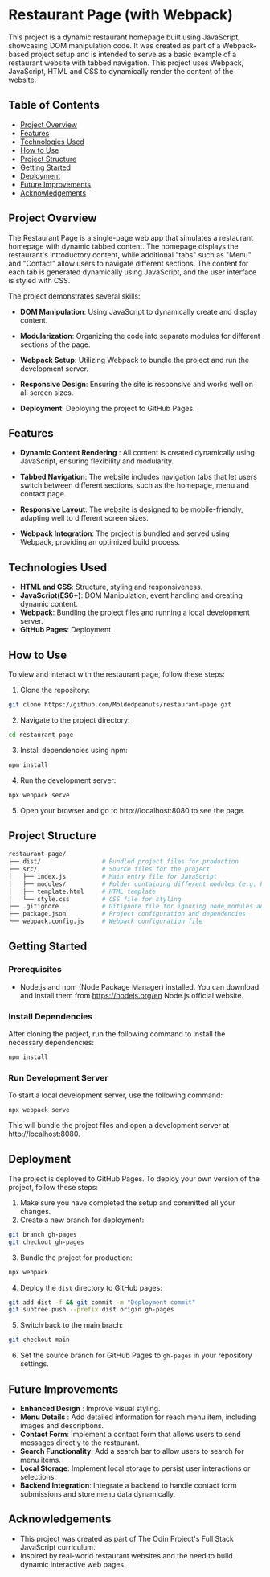 # Restaurant Page (with Webpack)
This project is a dynamic restaurant homepage built using JavaScript, showcasing DOM manipulation code. It was created as part of a Webpack-based project setup and is intended to serve as a basic example of a restaurant website with tabbed navigation. This project uses Webpack, JavaScript, HTML and CSS to dynamically render the content of the website.




## Table of Contents

- [Project Overview](#project-overview)
- [Features](#features)
- [Technologies Used](#technologies-used)
- [How to Use](#how-to-use)
- [Project Structure](#project-structure)
- [Getting Started](#getting-started)
- [Deployment](#deployment)
- [Future Improvements](#future-improvements)
- [Acknowledgements](#ackgnowledgements)






## Project Overview

The Restaurant Page is a single-page web app that simulates a restaurant homepage with dynamic tabbed content. The homepage displays the restaurant's introductory content, while additional "tabs" such as "Menu" and "Contact" allow users to navigate different sections. The content for each tab is generated dynamically using JavaScript, and the user interface is styled with CSS.

The project demonstrates several skills:
- **DOM Manipulation**: Using JavaScript to dynamically create and display content.

- **Modularization**: Organizing the code into separate modules for different sections of the page.

- **Webpack Setup**: Utilizing Webpack to bundle the project and run the development server.

- **Responsive Design**: Ensuring the site is responsive and works well on all screen sizes.

- **Deployment**: Deploying the project to GitHub Pages.






## Features

- **Dynamic Content Rendering** : All content is created dynamically using JavaScript, ensuring flexibility and modularity.

- **Tabbed Navigation**: The website includes navigation tabs that let users switch between different sections, such as the homepage, menu and contact page.

- **Responsive Layout**: The website is designed to be mobile-friendly, adapting well to different screen sizes.

- **Webpack Integration**: The project is bundled and served using Webpack, providing an optimized build process.






## Technologies Used

- **HTML and CSS**: Structure, styling and responsiveness.
- **JavaScript(ES6+)**: DOM Manipulation, event handling and creating dynamic content.
- **Webpack**: Bundling the project files and running a local development server.
- **GitHub Pages**: Deployment.






## How to Use

To view and interact with the restaurant page, follow these steps:

1. Clone the repository:
```bash
git clone https://github.com/Moldedpeanuts/restaurant-page.git
```

2. Navigate to the project directory:
```bash
cd restaurant-page
```

3. Install dependencies using npm:
```bash
npm install
```

4. Run the development server:
```bash
npx webpack serve
```

5. Open your browser and go to http://localhost:8080 to see the page.




## Project Structure

```graphql
restaurant-page/
├── dist/                 # Bundled project files for production
├── src/                  # Source files for the project
│   ├── index.js          # Main entry file for JavaScript
│   ├── modules/          # Folder containing different modules (e.g. homepage, menu, contact)
│   ├── template.html     # HTML template
│   └── style.css         # CSS file for styling
├── .gitignore            # Gitignore file for ignoring node_modules and dist
├── package.json          # Project configuration and dependencies
└── webpack.config.js     # Webpack configuration file
```





## Getting Started



### Prerequisites

- Node.js and npm (Node Package Manager) installed. You can download and install them from https://nodejs.org/en Node.js official website.



### Install Dependencies

After cloning the project, run the following command to install the necessary dependencies:
```bash
npm install
```




### Run Development Server

To start a local development server, use the following command:
```bash
npx webpack serve
```

This will bundle the project files and open a development server at http://localhost:8080.





## Deployment
The project is deployed to GitHub Pages. To deploy your own version of the project, follow these steps:
1. Make sure you have completed the setup and committed all your changes.
2. Create a new branch for deployment:
```bash
git branch gh-pages
git checkout gh-pages
```

3. Bundle the project for production:
```bash
npx webpack
```

4. Deploy the `dist` directory to GitHub pages:
```bash
git add dist -f && git commit -m "Deployment commit"
git subtree push --prefix dist origin gh-pages
```

5. Switch back to the main brach:
```bash
git checkout main
```

6. Set the source branch for GitHub Pages to `gh-pages` in your repository settings.




## Future Improvements

- **Enhanced Design** : Improve visual styling.
- **Menu Details** : Add detailed information for reach menu item, including images and descriptions.
- **Contact Form**: Implement a contact form that allows users to send messages directly to the restaurant.
- **Search Functionality**: Add a search bar to allow users to search for menu items.
- **Local Storage**: Implement local storage to persist user interactions or selections.
- **Backend Integration**: Integrate a backend to handle contact form submissions and store menu data dynamically.




## Acknowledgements

- This project was created as part of The Odin Project's Full Stack JavaScript curriculum.
- Inspired by real-world restaurant websites and the need to build dynamic interactive web pages.



